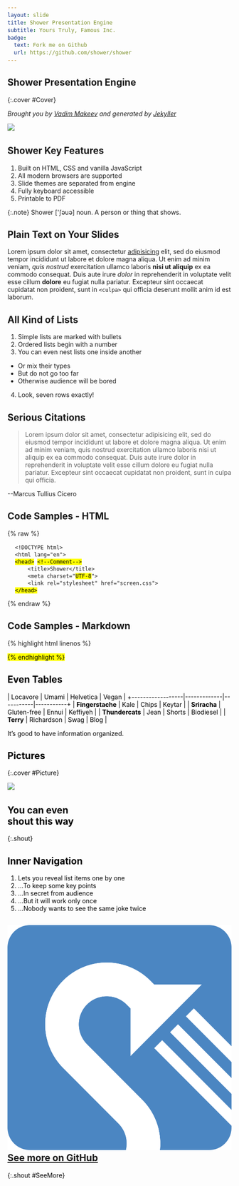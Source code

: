 ```yaml
---
layout: slide
title: Shower Presentation Engine
subtitle: Yours Truly, Famous Inc.
badge:
  text: Fork me on Github
  url: https://github.com/shower/shower
---
```


## Shower Presentation Engine
{:.cover #Cover}

*Brought you by [Vadim Makeev](http://pepelsbey.net/) and generated by [Jekyller](https://github.com/shower/jekyller)*

![](pictures/cover.jpg)
<!-- photo by John Carey, fiftyfootshadows.net -->

<style>
#Cover h2 {
  margin:30px 0 0;
  color:#FFF;
  text-align:center;
  font-size:70px;
}
#Cover p {
  margin:10px 0 0;
  text-align:center;
  color:#FFF;
  font-style:italic;
  font-size:20px;
}
#Cover p a {
  color:#FFF;
}
</style>

## Shower Key Features

1. Built on HTML, CSS and vanilla JavaScript
2. All modern browsers are supported
3. Slide themes are separated from engine
4. Fully keyboard accessible
5. Printable to PDF

{:.note}
Shower ['ʃəuə] noun. A person or thing that shows.


## Plain Text on Your Slides

Lorem ipsum dolor sit amet, consectetur [adipisicing](#all-kind-of-lists) elit, sed do eiusmod tempor incididunt ut labore et dolore magna aliqua. Ut enim ad minim veniam, *quis nostrud* exercitation ullamco laboris **nisi ut aliquip** ex ea commodo consequat. Duis aute irure *dolor* in reprehenderit in voluptate velit esse cillum **dolore** eu fugiat nulla pariatur. Excepteur sint occaecat cupidatat non proident, sunt in `<culpa>` qui officia deserunt mollit anim id est laborum.


## All Kind of Lists

1. Simple lists are marked with bullets
2. Ordered lists begin with a number
3. You can even nest lists one inside another
  - Or mix their types
  - But do not go too far
  - Otherwise audience will be bored
4. Look, seven rows exactly!


## Serious Citations

> Lorem ipsum dolor sit amet, consectetur adipisicing elit, sed do eiusmod tempor incididunt ut labore et dolore magna aliqua. Ut enim ad minim veniam, quis nostrud exercitation ullamco laboris nisi ut aliquip ex ea commodo consequat. Duis aute irure dolor in reprehenderit in voluptate velit esse cillum dolore eu fugiat nulla pariatur. Excepteur sint occaecat cupidatat non proident, sunt in culpa qui officia.

--Marcus Tullius Cicero


## Code Samples - HTML

{% raw %}
<pre>
  <code>&lt;!DOCTYPE html&gt;</code>
  <code>&lt;html lang="en"&gt;</code>
  <code><mark>&lt;head&gt;</mark> <mark class="comment">&lt;!--Comment--&gt;</mark></code>
  <code>    &lt;title&gt;Shower&lt;/title&gt;</code>
  <code>    &lt;meta charset="<mark class="important">UTF-8</mark>"&gt;</code>
  <code>    &lt;link rel="stylesheet" href="screen.css"&gt;</code>
  <code><mark>&lt;/head&gt;</mark></code>
</pre>
{% endraw %}


## Code Samples - Markdown

{% highlight html linenos %}
<!DOCTYPE html>
  <html lang="en">
  <head> <!--Comment-->
    <title>Shower</title>
    <meta charset="UTF-8">
    <link rel="stylesheet" href="screen.css">
  <mark>
{% endhighlight %}


## Even Tables

|  Locavore        | Umami       | Helvetica | Vegan     |
+------------------|-------------|-----------|-----------+
| **Fingerstache** | Kale        | Chips     | Keytar    |
| **Sriracha**     | Gluten-free | Ennui     | Keffiyeh  |
| **Thundercats**  | Jean        | Shorts    | Biodiesel |
| **Terry**        | Richardson  | Swag      | Blog      |

It’s good to have information organized.


## Pictures
{:.cover #Picture}

![](pictures/picture.jpg)
<!-- photo by John Carey, fiftyfootshadows.net -->

<style>
#Picture h2 {
  color:#FFF;
}
</style>

## You can even<br />shout this way
{:.shout}


## Inner Navigation

1. Lets you reveal list items one by one
2. ...To keep some key points
3. ...In secret from audience
4. ...But it will work only once
5. ...Nobody wants to see the same joke twice

## ![](pictures/logo.svg) [See more on GitHub](https://github.com/shower/shower/)
{:.shout #SeeMore}

<style>
#SeeMore h2 {
  font-size:100px
  }
#SeeMore img {
  width:0.72em;
  height:0.72em;
}
</style>
